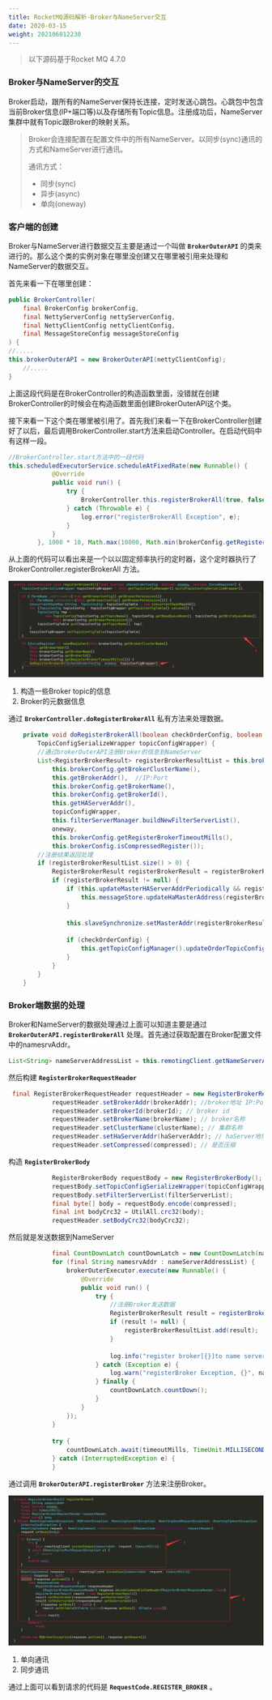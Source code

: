 ```yaml
---
title: RocketMQ源码解析-Broker与NameServer交互
date: 2020-03-15
weight: 202106012230
---
```

> 以下源码基于Rocket MQ 4.7.0

### Broker与NameServer的交互

Broker启动，跟所有的NameServer保持长连接，定时发送心跳包。心跳包中包含当前Broker信息(IP+端口等)以及存储所有Topic信息。注册成功后，NameServer集群中就有Topic跟Broker的映射关系。

> Broker会连接配置在配置文件中的所有NameServer。以同步(sync)通讯的方式和NameServer进行通讯。
>
> 通讯方式：
>
> - 同步(sync)
> - 异步(async)
> - 单向(oneway)

### 客户端的创建

Broker与NameServer进行数据交互主要是通过一个叫做 **`BrokerOuterAPI`** 的类来进行的。那么这个类的实例对象在哪里没创建又在哪里被引用来处理和NameServer的数据交互。

首先来看一下在哪里创建：

```java
public BrokerController(
    final BrokerConfig brokerConfig,
    final NettyServerConfig nettyServerConfig,
    final NettyClientConfig nettyClientConfig,
    final MessageStoreConfig messageStoreConfig
) {
//.....
this.brokerOuterAPI = new BrokerOuterAPI(nettyClientConfig);
    //.....
}
```

上面这段代码是在BrokerController的构造函数里面，没错就在创建BrokerController的时候会在构造函数里面创建BrokerOuterAPI这个类。

接下来看一下这个类在哪里被引用了。首先我们来看一下在BrokerController创建好了以后，最后调用BrokerController.start方法来启动Controller。在启动代码中有这样一段。

```java
//BrokerController.start方法中的一段代码
this.scheduledExecutorService.scheduleAtFixedRate(new Runnable() {
            @Override
            public void run() {
                try {
                    BrokerController.this.registerBrokerAll(true, false, brokerConfig.isForceRegister());
                } catch (Throwable e) {
                    log.error("registerBrokerAll Exception", e);
                }
            }
        }, 1000 * 10, Math.max(10000, Math.min(brokerConfig.getRegisterNameServerPeriod(), 60000)), TimeUnit.MILLISECONDS);
```

从上面的代码可以看出来是一个以以固定频率执行的定时器，这个定时器执行了BrokerController.registerBrokerAll 方法。

![](https://github.com/mxsm/document/blob/master/image/MQ/RocketMQ/registerBrokerAll.png?raw=true)

1. 构造一些Broker topic的信息
2. Broker的元数据信息

通过 **`BrokerController.doRegisterBrokerAll`** 私有方法来处理数据。

```java
    private void doRegisterBrokerAll(boolean checkOrderConfig, boolean oneway,
        TopicConfigSerializeWrapper topicConfigWrapper) {
        //通过brokerOuterAPI注册Broker的信息到NameServer
        List<RegisterBrokerResult> registerBrokerResultList = this.brokerOuterAPI.registerBrokerAll(
            this.brokerConfig.getBrokerClusterName(),
            this.getBrokerAddr(),  //IP:Port
            this.brokerConfig.getBrokerName(),
            this.brokerConfig.getBrokerId(),
            this.getHAServerAddr(),
            topicConfigWrapper,
            this.filterServerManager.buildNewFilterServerList(),
            oneway,
            this.brokerConfig.getRegisterBrokerTimeoutMills(),
            this.brokerConfig.isCompressedRegister());
		//注册结果返回处理
        if (registerBrokerResultList.size() > 0) {
            RegisterBrokerResult registerBrokerResult = registerBrokerResultList.get(0);
            if (registerBrokerResult != null) {
                if (this.updateMasterHAServerAddrPeriodically && registerBrokerResult.getHaServerAddr() != null) {
                    this.messageStore.updateHaMasterAddress(registerBrokerResult.getHaServerAddr());
                }

                this.slaveSynchronize.setMasterAddr(registerBrokerResult.getMasterAddr());

                if (checkOrderConfig) {
                    this.getTopicConfigManager().updateOrderTopicConfig(registerBrokerResult.getKvTable());
                }
            }
        }
    }
```

### Broker端数据的处理

Broker和NameServer的数据处理通过上面可以知道主要是通过 **`BrokerOuterAPI.registerBrokerAll`** 处理。首先通过获取配置在Broker配置文件中的namesrvAddr。

```java
List<String> nameServerAddressList = this.remotingClient.getNameServerAddressList();
```

然后构建 **`RegisterBrokerRequestHeader`** 

```java
 final RegisterBrokerRequestHeader requestHeader = new RegisterBrokerRequestHeader();
            requestHeader.setBrokerAddr(brokerAddr); //broker地址 IP:Port
            requestHeader.setBrokerId(brokerId); // broker id 
            requestHeader.setBrokerName(brokerName); // broker名称
            requestHeader.setClusterName(clusterName); // 集群名称
            requestHeader.setHaServerAddr(haServerAddr); // haServer地址
            requestHeader.setCompressed(compressed); // 是否压缩
```

构造 **`RegisterBrokerBody`**

```java
            RegisterBrokerBody requestBody = new RegisterBrokerBody();
            requestBody.setTopicConfigSerializeWrapper(topicConfigWrapper);
            requestBody.setFilterServerList(filterServerList);
            final byte[] body = requestBody.encode(compressed);
            final int bodyCrc32 = UtilAll.crc32(body);
            requestHeader.setBodyCrc32(bodyCrc32);
```

然后就是发送数据到NameServer

```java
            final CountDownLatch countDownLatch = new CountDownLatch(nameServerAddressList.size());
            for (final String namesrvAddr : nameServerAddressList) {
                brokerOuterExecutor.execute(new Runnable() {
                    @Override
                    public void run() {
                        try {
                            //注册Broker发送数据
                            RegisterBrokerResult result = registerBroker(namesrvAddr,oneway, timeoutMills,requestHeader,body);
                            if (result != null) {
                                registerBrokerResultList.add(result);
                            }

                            log.info("register broker[{}]to name server {} OK", brokerId, namesrvAddr);
                        } catch (Exception e) {
                            log.warn("registerBroker Exception, {}", namesrvAddr, e);
                        } finally {
                            countDownLatch.countDown();
                        }
                    }
                });
            }

            try {
                countDownLatch.await(timeoutMills, TimeUnit.MILLISECONDS);
            } catch (InterruptedException e) {
            }
```

通过调用 **`BrokerOuterAPI.registerBroker`** 方法来注册Broker。

![](https://github.com/mxsm/document/blob/master/image/MQ/RocketMQ/registerBroker.png?raw=true)

1. 单向通讯
2. 同步通讯

通过上面可以看到请求的代码是 **`RequestCode.REGISTER_BROKER`** 。